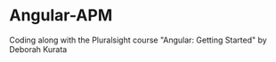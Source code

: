# Angular-APM
Coding along with the Pluralsight course "Angular: Getting Started" by Deborah Kurata
